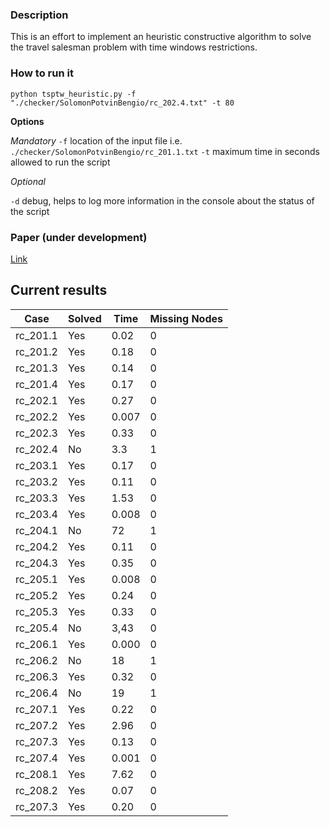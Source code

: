 ### Description

This is an effort to implement an heuristic constructive algorithm to solve the travel salesman problem with time windows restrictions.

### How to run it


```
python tsptw_heuristic.py -f "./checker/SolomonPotvinBengio/rc_202.4.txt" -t 80   
```

**Options**

*Mandatory*
`-f` location of the input file i.e. `./checker/SolomonPotvinBengio/rc_201.1.txt`
`-t` maximum time in seconds allowed to run the script

*Optional*

`-d` debug, helps to log more information in the console about the status of the script



### Paper (under development)

[Link]("/Implementaci_n_de_TSPTW")


## Current results

| Case     | Solved   | Time   | Missing Nodes |
|----------|----------|--------|---------------|
| rc_201.1 | Yes       | 0.02   | 0             |
| rc_201.2 | Yes       | 0.18   | 0             |
| rc_201.3 | Yes       | 0.14   | 0             |
| rc_201.4 | Yes       | 0.17   | 0             |
| rc_202.1 | Yes       | 0.27   | 0             |
| rc_202.2 | Yes       | 0.007  | 0             |
| rc_202.3 | Yes       | 0.33   | 0         |
| rc_202.4 | No        | 3.3    | 1         |
| rc_203.1 | Yes       | 0.17   | 0         |
| rc_203.2 | Yes       | 0.11   | 0         |
| rc_203.3 | Yes       | 1.53   | 0         |
| rc_203.4 | Yes       | 0.008  | 0         |
| rc_204.1 | No        | 72     | 1         |
| rc_204.2 | Yes       | 0.11   | 0         |
| rc_204.3 | Yes       | 0.35   | 0         |
| rc_205.1 | Yes       | 0.008  | 0         |
| rc_205.2 | Yes       | 0.24   | 0         |
| rc_205.3 | Yes       | 0.33   | 0         |
| rc_205.4 | No        | 3,43   | 0         |
| rc_206.1 | Yes       | 0.000  | 0         |
| rc_206.2 | No        | 18     | 1         |
| rc_206.3 | Yes       | 0.32   | 0         |
| rc_206.4 | No        | 19     | 1         |
| rc_207.1 | Yes       | 0.22   | 0         |
| rc_207.2 | Yes       | 2.96   | 0         |
| rc_207.3 | Yes       | 0.13   | 0         |
| rc_207.4 | Yes       | 0.001  | 0         |
| rc_208.1 | Yes       | 7.62   | 0         |
| rc_208.2 | Yes       | 0.07   | 0         |
| rc_207.3 | Yes       | 0.20   | 0         |

